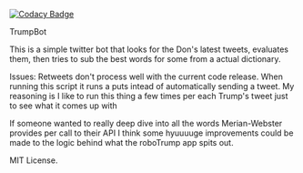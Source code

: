
[![Codacy Badge](https://api.codacy.com/project/badge/Grade/15e3b2edd6e54ecf89197da6125f6885)](https://app.codacy.com/app/sw4d/TrumpBot?utm_source=github.com&utm_medium=referral&utm_content=sw4d/TrumpBot&utm_campaign=badger)

TrumpBot

This is a simple twitter bot that looks for the Don's latest tweets, evaluates them, then tries to sub the best words for some from a actual dictionary.

Issues:
Retweets don't process well with the current code release.
When running this script it runs a puts intead of automatically sending a tweet. My reasoning is I like to run this thing a few times per each Trump's tweet just to see what it comes up with

If someone wanted to really deep dive into all the words Merian-Webster provides per call to their API I think some hyuuuuge improvements could be made to the logic behind what the roboTrump app spits out.

MIT License.
